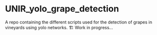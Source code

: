 # UNIR_yolo_grape_detection
A repo containing the different scripts used for the detection of grapes in vineyards using yolo networks.
🏗️ Work in progress...
